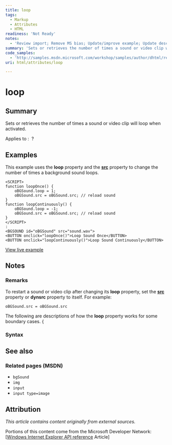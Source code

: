 ```yaml
---
title: loop
tags:
  - Markup
  - Attributes
  - HTML
readiness: 'Not Ready'
notes:
  - 'Review import; Remove MS bias; Update/improve example; Update descriptions; Fix lists & compatibility info'
summary: 'Sets or retrieves the number of times a sound or video clip will loop when activated.'
code_samples:
  - 'http://samples.msdn.microsoft.com/workshop/samples/author/dhtml/refs/loop.htm'
uri: html/attributes/loop

---
```

# loop

## Summary

Sets or retrieves the number of times a sound or video clip will loop when activated.

Applies to
:    ?

## Examples

This example uses the **loop** property and the [**src**](/html/attributes/src) property to change the number of times a background sound loops.

    <SCRIPT>
    function loopOnce() {
        oBGSound.loop = 1;
        oBGSound.src = oBGSound.src; // reload sound
    }
    function loopContinuously() {
        oBGSound.loop = -1;
        oBGSound.src = oBGSound.src; // reload sound
    }
    </SCRIPT>
    :
    <BGSOUND id="oBGSound" src="sound.wav">
    <BUTTON onclick="loopOnce()">Loop Sound Once</BUTTON>
    <BUTTON onclick="loopContinuously()">Loop Sound Continuously</BUTTON>

[View live example](http://samples.msdn.microsoft.com/workshop/samples/author/dhtml/refs/loop.htm)

## Notes

### Remarks

To restart a sound or video clip after changing its **loop** property, set the [**src**](/html/attributes/src) property or **dynsrc** property to itself. For example:

    oBGSound.src = oBGSound.src

The following are descriptions of how the **loop** property works for some boundary cases. {

### Syntax

## See also

### Related pages (MSDN)

-   `bgSound`
-   `img`
-   `input`
-   `input type=image`

## Attribution

*This article contains content originally from external sources.*

Portions of this content come from the Microsoft Developer Network: [[Windows Internet Explorer API reference](http://msdn.microsoft.com/en-us/library/ie/hh828809%28v=vs.85%29.aspx) Article]

